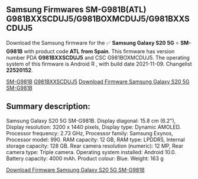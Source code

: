 <h2>Samsung Firmwares SM-G981B(ATL) G981BXXSCDUJ5/G981BOXMCDUJ5/G981BXXSCDUJ5</h2>
Download the Samsung firmware for the ✅ <strong>Samsung Galaxy S20 5G </strong> ⭐ <strong>SM-G981B</strong> with product code <strong>ATL</strong> <strong> from Spain</strong>. This firmware has version number PDA <strong>G981BXXSCDUJ5</strong> and CSC G981BOXMCDUJ5. The operating system of this firmware is Android R , with build date 2021-11-09. Changelist <strong>22520152</strong>.


[SM-G981B](https://samfirm.shop/samsung/model/SM-G981B)
[G981BXXSCDUJ5](https://samfirm.shop/samsung/pda/G981BXXSCDUJ5)
[Download Firmware Samsung Galaxy S20 5G SM-G981B](https://samfirm.shop/samsung/firmware/473374)
<h2>Summary description:</h2>
<p>Samsung Galaxy S20 5G SM-G981B. Display diagonal: 15.8 cm (6.2"), Display resolution: 3200 x 1440 pixels, Display type: Dynamic AMOLED. Processor frequency: 2.73 GHz, Processor family: Samsung Exynos, Processor model: 990. RAM capacity: 12 GB, RAM type: LPDDR5, Internal storage capacity: 128 GB. Rear camera resolution (numeric): 12 MP, Rear camera type: Triple camera. Operating system installed: Android 10.0. Battery capacity: 4000 mAh. Product colour: Blue. Weight: 163 g</p>


[Download Firmware Samsung Galaxy S20 5G SM-G981B](https://samfirm.shop/samsung/firmware/473374)
